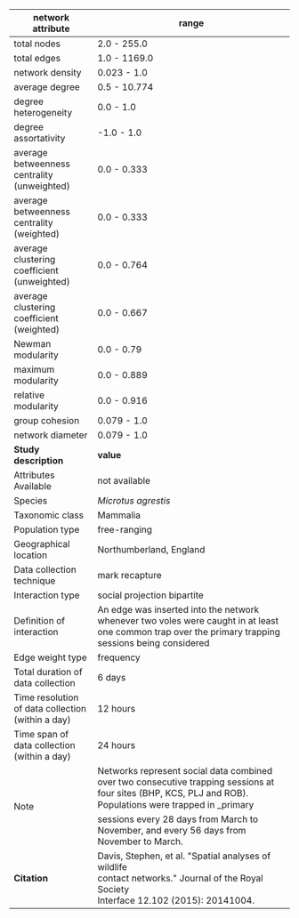 network attribute|range
---|---
total nodes|2.0 - 255.0
total edges|1.0 - 1169.0
network density|0.023 - 1.0
average degree|0.5 - 10.774
degree heterogeneity|0.0 - 1.0
degree assortativity|-1.0 - 1.0
average betweenness centrality (unweighted)|0.0 - 0.333
average betweenness centrality (weighted)|0.0 - 0.333
average clustering coefficient (unweighted)|0.0 - 0.764
average clustering coefficient (weighted)|0.0 - 0.667
Newman modularity|0.0 - 0.79
maximum modularity|0.0 - 0.889
relative modularity|0.0 - 0.916
group cohesion|0.079 - 1.0
network diameter|0.079 - 1.0
**Study description**|**value**
Attributes Available|not available
Species|*Microtus agrestis*
Taxonomic class|Mammalia
Population type|free-ranging
Geographical location|Northumberland, England
Data collection technique|mark recapture
Interaction type|social projection bipartite
Definition of interaction|An edge was inserted into the network whenever two voles were caught in at least one common trap over the primary trapping sessions being considered
Edge weight type|frequency
Total duration of data collection|6 days
Time resolution of data collection (within a day)|12 hours
Time span of data collection (within a day)|24 hours
Note|Networks represent social data combined over two consecutive trapping sessions at four sites (BHP, KCS, PLJ and ROB). Populations were trapped in _primary sessions every 28 days from March to November, and every 56 days from November to March.
**Citation** | Davis, Stephen, et al. "Spatial analyses of wildlife <br> contact networks." Journal of the Royal Society <br> Interface 12.102 (2015): 20141004.